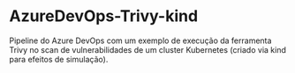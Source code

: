 # AzureDevOps-Trivy-kind
Pipeline do Azure DevOps com um exemplo de execução da ferramenta Trivy no scan de vulnerabilidades de um cluster Kubernetes (criado via kind para efeitos de simulação).
